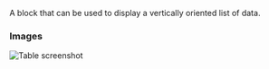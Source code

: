 A block that can be used to display a vertically oriented list of data.

### Images

![Table screenshot](https://gitlab.com/appsemble/appsemble/-/raw/0.32.3/config/assets/list.png)
